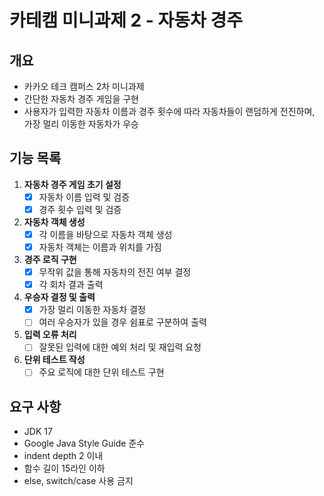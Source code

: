 # 카테캠 미니과제 2 - 자동차 경주

## 개요
- 카카오 테크 캠퍼스 2차 미니과제
- 간단한 자동차 경주 게임을 구현
- 사용자가 입력한 자동차 이름과 경주 횟수에 따라 자동차들이 랜덤하게 전진하며, 가장 멀리 이동한 자동차가 우승

## 기능 목록

1. **자동차 경주 게임 초기 설정**
    - [X] 자동차 이름 입력 및 검증
    - [X] 경주 횟수 입력 및 검증

2. **자동차 객체 생성**
    - [X] 각 이름을 바탕으로 자동차 객체 생성
    - [X] 자동차 객체는 이름과 위치를 가짐

3. **경주 로직 구현**
    - [X] 무작위 값을 통해 자동차의 전진 여부 결정
    - [X] 각 회차 결과 출력

4. **우승자 결정 및 출력**
    - [X] 가장 멀리 이동한 자동차 결정
    - [ ] 여러 우승자가 있을 경우 쉼표로 구분하여 출력

5. **입력 오류 처리**
    - [ ] 잘못된 입력에 대한 예외 처리 및 재입력 요청

6. **단위 테스트 작성**
    - [ ] 주요 로직에 대한 단위 테스트 구현

## 요구 사항
- JDK 17
- Google Java Style Guide 준수
- indent depth 2 이내
- 함수 길이 15라인 이하
- else, switch/case 사용 금지
